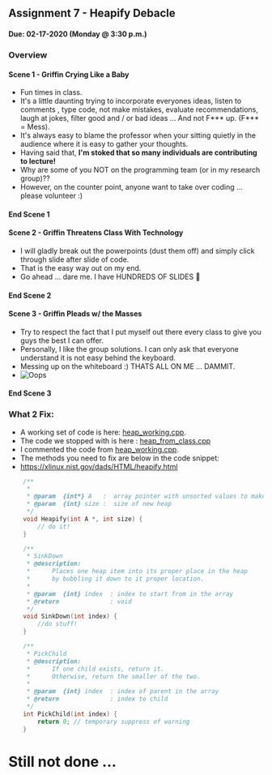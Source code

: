 ## Assignment 7 - Heapify Debacle
#### Due: 02-17-2020 (Monday @ 3:30 p.m.)

### Overview

#### Scene 1 - Griffin Crying Like a Baby

- Fun times in class. 
- It's a little daunting trying to incorporate everyones ideas, listen to comments , type code, not make mistakes, evaluate recommendations, laugh at jokes, filter good and / or bad ideas ... And not F*** up. (F*** = Mess).
- It's always easy to blame the professor when your sitting quietly in the audience where it is easy to gather your thoughts.
- Having said that, **I'm stoked that so many individuals are contributing to lecture!**
- Why are some of you NOT on the programming team (or in my research group)??
- However, on the counter point, anyone want to take over coding ... please volunteer :) 

#### End Scene 1

#### Scene 2 - Griffin Threatens Class With Technology

- I will gladly break out the powerpoints (dust them off) and simply click through slide after slide of code.
- That is the easy way out on my end. 
- Go ahead ... dare me. I have HUNDREDS OF SLIDES :grimacing:


#### End Scene 2

#### Scene 3 - Griffin Pleads w/ the Masses
- Try to respect the fact that I put myself out there every class to give you guys the best I can offer. 
- Personally, I like the group solutions. I can only ask that everyone understand it is not easy behind the keyboard.
- Messing up on the whiteboard :) THATS ALL ON ME ... DAMMIT.
- ![Oops](https://media0.giphy.com/media/3ohs7Ys9J8XyFVheg0/giphy-downsized.gif?cid=6104955ef8d85af10ce744af57761567d8710d68becc9ffe&rid=giphy-downsized.gif)

#### End Scene 3

### What 2 Fix:

- A working set of code is here: [heap_working.cpp](heap_working.cpp).
- The code we stopped with is here : [heap_from_class.cpp](heap_from_class.cpp)
- I commented the code from [heap_working.cpp](heap_working.cpp).
- The methods you need to fix are below in the code snippet:
- https://xlinux.nist.gov/dads/HTML/heapify.html


```cpp
    /**
     * 
     * @param  {int*} A   :  array pointer with unsorted values to make into a heap
     * @param  {int} size :  size of new heap
     */
    void Heapify(int A *, int size) {
        // do it!
    }

    /**
     * SinkDown
     * @description:
     *      Places one heap item into its proper place in the heap
     *      by bubbling it down to it proper location.
     * 
     * @param  {int} index  : index to start from in the array
     * @return              : void 
     */
    void SinkDown(int index) {
        //do stuff!
    }

    /**
     * PickChild
     * @description:
     *      If one child exists, return it.
     *      Otherwise, return the smaller of the two.
     * 
     * @param  {int} index  : index of parent in the array
     * @return              : index to child 
     */
    int PickChild(int index) {
        return 0; // temporary suppress of warning
    }
```



# Still not done ...